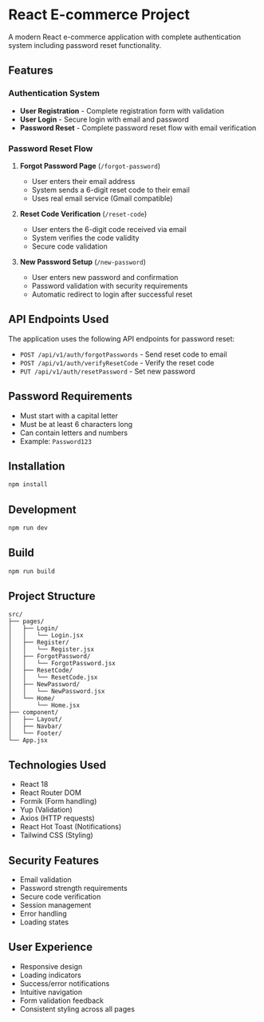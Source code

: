 # React E-commerce Project

A modern React e-commerce application with complete authentication system including password reset functionality.

## Features

### Authentication System
- **User Registration** - Complete registration form with validation
- **User Login** - Secure login with email and password
- **Password Reset** - Complete password reset flow with email verification

### Password Reset Flow
1. **Forgot Password Page** (`/forgot-password`)
   - User enters their email address
   - System sends a 6-digit reset code to their email
   - Uses real email service (Gmail compatible)

2. **Reset Code Verification** (`/reset-code`)
   - User enters the 6-digit code received via email
   - System verifies the code validity
   - Secure code validation

3. **New Password Setup** (`/new-password`)
   - User enters new password and confirmation
   - Password validation with security requirements
   - Automatic redirect to login after successful reset

## API Endpoints Used

The application uses the following API endpoints for password reset:

- `POST /api/v1/auth/forgotPasswords` - Send reset code to email
- `POST /api/v1/auth/verifyResetCode` - Verify the reset code
- `PUT /api/v1/auth/resetPassword` - Set new password

## Password Requirements

- Must start with a capital letter
- Must be at least 6 characters long
- Can contain letters and numbers
- Example: `Password123`

## Installation

```bash
npm install
```

## Development

```bash
npm run dev
```

## Build

```bash
npm run build
```

## Project Structure

```
src/
├── pages/
│   ├── Login/
│   │   └── Login.jsx
│   ├── Register/
│   │   └── Register.jsx
│   ├── ForgotPassword/
│   │   └── ForgotPassword.jsx
│   ├── ResetCode/
│   │   └── ResetCode.jsx
│   ├── NewPassword/
│   │   └── NewPassword.jsx
│   └── Home/
│       └── Home.jsx
├── component/
│   ├── Layout/
│   ├── Navbar/
│   └── Footer/
└── App.jsx
```

## Technologies Used

- React 18
- React Router DOM
- Formik (Form handling)
- Yup (Validation)
- Axios (HTTP requests)
- React Hot Toast (Notifications)
- Tailwind CSS (Styling)

## Security Features

- Email validation
- Password strength requirements
- Secure code verification
- Session management
- Error handling
- Loading states

## User Experience

- Responsive design
- Loading indicators
- Success/error notifications
- Intuitive navigation
- Form validation feedback
- Consistent styling across all pages
